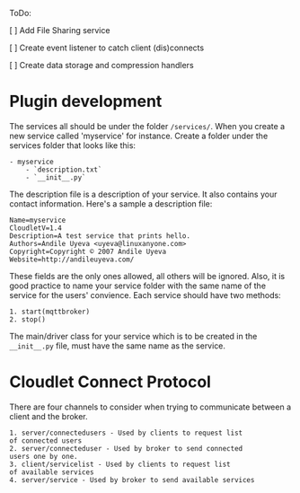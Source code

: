 ToDo:

[ ] Add File Sharing service

[ ] Create event listener to catch client (dis)connects

[ ] Create data storage and compression handlers

Plugin development
==================

The services all should be under the folder
`/services/`. When you create a new service
called 'myservice' for instance. Create a folder
under the services folder that looks like this:

	- myservice
		- `description.txt`
		- `__init__.py`

The description file is a description of your
service. It also contains your contact information.
Here's a sample a description file:

	Name=myservice
	CloudletV=1.4
	Description=A test service that prints hello.
	Authors=Andile Uyeva <uyeva@linuxanyone.com>
	Copyright=Copyright © 2007 Andile Uyeva
	Website=http://andileuyeva.com/

These fields are the only ones allowed, all others will be
ignored. Also, it is good practice to name your service folder
with the same name of the service for the users' convience.
Each service should have two methods:

	1. start(mqttbroker)
	2. stop()

The main/driver class for your service which is to be created
in the `__init__.py` file, must have the same name as the service.

Cloudlet Connect Protocol
==========================

There are four channels to consider when trying to communicate
between a client and the broker.

	1. server/connectedusers - Used by clients to request list
	of connected users
	2. server/connecteduser - Used by broker to send connected
	users one by one.
	3. client/servicelist - Used by clients to request list
	of available services
	4. server/service - Used by broker to send available services


